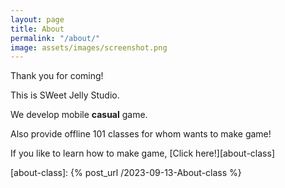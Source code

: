 ```yaml
---
layout: page
title: About
permalink: "/about/"
image: assets/images/screenshot.png
---
```


Thank you for coming!

This is SWeet Jelly Studio.

We develop mobile **casual** game.

Also provide offline 101 classes for whom wants to make game!

If you like to learn how to make game, [Click here!][about-class]

[about-class]: {% post_url /2023-09-13-About-class %}
